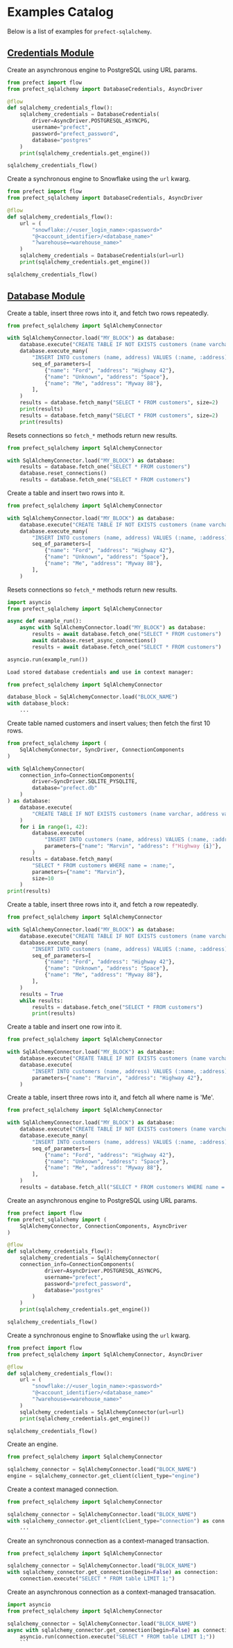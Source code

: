 # Examples Catalog

Below is a list of examples for  `prefect-sqlalchemy`.

## [Credentials Module](https://prefecthq.github.io/prefect-sqlalchemy/credentials/#prefect_sqlalchemy.credentials)

Create an asynchronous engine to PostgreSQL using URL params.

```python
from prefect import flow
from prefect_sqlalchemy import DatabaseCredentials, AsyncDriver

@flow
def sqlalchemy_credentials_flow():
    sqlalchemy_credentials = DatabaseCredentials(
        driver=AsyncDriver.POSTGRESQL_ASYNCPG,
        username="prefect",
        password="prefect_password",
        database="postgres"
    )
    print(sqlalchemy_credentials.get_engine())

sqlalchemy_credentials_flow()
```

Create a synchronous engine to Snowflake using the  `url`  kwarg.

```python
from prefect import flow
from prefect_sqlalchemy import DatabaseCredentials, AsyncDriver

@flow
def sqlalchemy_credentials_flow():
    url = (
        "snowflake://<user_login_name>:<password>"
        "@<account_identifier>/<database_name>"
        "?warehouse=<warehouse_name>"
    )
    sqlalchemy_credentials = DatabaseCredentials(url=url)
    print(sqlalchemy_credentials.get_engine())

sqlalchemy_credentials_flow()
```
## [Database Module](https://prefecthq.github.io/prefect-sqlalchemy/database/#prefect_sqlalchemy.database)

Create a table, insert three rows into it, and fetch two rows repeatedly.

```python
from prefect_sqlalchemy import SqlAlchemyConnector

with SqlAlchemyConnector.load("MY_BLOCK") as database:
    database.execute("CREATE TABLE IF NOT EXISTS customers (name varchar, address varchar);")
    database.execute_many(
        "INSERT INTO customers (name, address) VALUES (:name, :address);",
        seq_of_parameters=[
            {"name": "Ford", "address": "Highway 42"},
            {"name": "Unknown", "address": "Space"},
            {"name": "Me", "address": "Myway 88"},
        ],
    )
    results = database.fetch_many("SELECT * FROM customers", size=2)
    print(results)
    results = database.fetch_many("SELECT * FROM customers", size=2)
    print(results)
```
Resets connections so `fetch_*` methods return new results.

```python
from prefect_sqlalchemy import SqlAlchemyConnector

with SqlAlchemyConnector.load("MY_BLOCK") as database:
    results = database.fetch_one("SELECT * FROM customers")
    database.reset_connections()
    results = database.fetch_one("SELECT * FROM customers")
```
Create a table and insert two rows into it.

```python
from prefect_sqlalchemy import SqlAlchemyConnector

with SqlAlchemyConnector.load("MY_BLOCK") as database:
    database.execute("CREATE TABLE IF NOT EXISTS customers (name varchar, address varchar);")
    database.execute_many(
        "INSERT INTO customers (name, address) VALUES (:name, :address);",
        seq_of_parameters=[
            {"name": "Ford", "address": "Highway 42"},
            {"name": "Unknown", "address": "Space"},
            {"name": "Me", "address": "Myway 88"},
        ],
    )
```

Resets connections so `fetch_*` methods return new results.

```python
import asyncio
from prefect_sqlalchemy import SqlAlchemyConnector

async def example_run():
    async with SqlAlchemyConnector.load("MY_BLOCK") as database:
        results = await database.fetch_one("SELECT * FROM customers")
        await database.reset_async_connections()
        results = await database.fetch_one("SELECT * FROM customers")

asyncio.run(example_run())

Load stored database credentials and use in context manager:

from prefect_sqlalchemy import SqlAlchemyConnector

database_block = SqlAlchemyConnector.load("BLOCK_NAME")
with database_block:
    ...
```
Create table named customers and insert values; then fetch the first 10 rows.
```python
from prefect_sqlalchemy import (
    SqlAlchemyConnector, SyncDriver, ConnectionComponents
)

with SqlAlchemyConnector(
    connection_info=ConnectionComponents(
        driver=SyncDriver.SQLITE_PYSQLITE,
        database="prefect.db"
    )
) as database:
    database.execute(
        "CREATE TABLE IF NOT EXISTS customers (name varchar, address varchar);",
    )
    for i in range(1, 42):
        database.execute(
            "INSERT INTO customers (name, address) VALUES (:name, :address);",
            parameters={"name": "Marvin", "address": f"Highway {i}"},
        )
    results = database.fetch_many(
        "SELECT * FROM customers WHERE name = :name;",
        parameters={"name": "Marvin"},
        size=10
    )
print(results) 
```
Create a table, insert three rows into it, and fetch a row repeatedly.
```python
from prefect_sqlalchemy import SqlAlchemyConnector

with SqlAlchemyConnector.load("MY_BLOCK") as database:
    database.execute("CREATE TABLE IF NOT EXISTS customers (name varchar, address varchar);")
    database.execute_many(
        "INSERT INTO customers (name, address) VALUES (:name, :address);",
        seq_of_parameters=[
            {"name": "Ford", "address": "Highway 42"},
            {"name": "Unknown", "address": "Space"},
            {"name": "Me", "address": "Myway 88"},
        ],
    )
    results = True
    while results:
        results = database.fetch_one("SELECT * FROM customers")
        print(results) 
```

Create a table and insert one row into it.

```python
from prefect_sqlalchemy import SqlAlchemyConnector

with SqlAlchemyConnector.load("MY_BLOCK") as database:
    database.execute("CREATE TABLE IF NOT EXISTS customers (name varchar, address varchar);")
    database.execute(
        "INSERT INTO customers (name, address) VALUES (:name, :address);",
        parameters={"name": "Marvin", "address": "Highway 42"},
    ) 
```

Create a table, insert three rows into it, and fetch all where name is 'Me'.

```python
from prefect_sqlalchemy import SqlAlchemyConnector

with SqlAlchemyConnector.load("MY_BLOCK") as database:
    database.execute("CREATE TABLE IF NOT EXISTS customers (name varchar, address varchar);")
    database.execute_many(
        "INSERT INTO customers (name, address) VALUES (:name, :address);",
        seq_of_parameters=[
            {"name": "Ford", "address": "Highway 42"},
            {"name": "Unknown", "address": "Space"},
            {"name": "Me", "address": "Myway 88"},
        ],
    )
    results = database.fetch_all("SELECT * FROM customers WHERE name = :name", parameters={"name": "Me"})
```

Create an asynchronous engine to PostgreSQL using URL params.

```python
from prefect import flow
from prefect_sqlalchemy import (
    SqlAlchemyConnector, ConnectionComponents, AsyncDriver
)

@flow
def sqlalchemy_credentials_flow():
    sqlalchemy_credentials = SqlAlchemyConnector(
    connection_info=ConnectionComponents(
            driver=AsyncDriver.POSTGRESQL_ASYNCPG,
            username="prefect",
            password="prefect_password",
            database="postgres"
        )
    )
    print(sqlalchemy_credentials.get_engine())

sqlalchemy_credentials_flow() 
```
Create a synchronous engine to Snowflake using the  `url`  kwarg.

```python
from prefect import flow
from prefect_sqlalchemy import SqlAlchemyConnector, AsyncDriver

@flow
def sqlalchemy_credentials_flow():
    url = (
        "snowflake://<user_login_name>:<password>"
        "@<account_identifier>/<database_name>"
        "?warehouse=<warehouse_name>"
    )
    sqlalchemy_credentials = SqlAlchemyConnector(url=url)
    print(sqlalchemy_credentials.get_engine())

sqlalchemy_credentials_flow()
```

Create an engine.

```python
from prefect_sqlalchemy import SqlalchemyConnector

sqlalchemy_connector = SqlAlchemyConnector.load("BLOCK_NAME")
engine = sqlalchemy_connector.get_client(client_type="engine")
```
Create a context managed connection.

```python
from prefect_sqlalchemy import SqlalchemyConnector

sqlalchemy_connector = SqlAlchemyConnector.load("BLOCK_NAME")
with sqlalchemy_connector.get_client(client_type="connection") as conn:
    ...
```
Create an synchronous connection as a context-managed transaction.

```python
from prefect_sqlalchemy import SqlAlchemyConnector

sqlalchemy_connector = SqlAlchemyConnector.load("BLOCK_NAME")
with sqlalchemy_connector.get_connection(begin=False) as connection:
    connection.execute("SELECT * FROM table LIMIT 1;")
```

Create an asynchronous connection as a context-managed transacation.

```python
import asyncio
from prefect_sqlalchemy import SqlAlchemyConnector

sqlalchemy_connector = SqlAlchemyConnector.load("BLOCK_NAME")
async with sqlalchemy_connector.get_connection(begin=False) as connection:
    asyncio.run(connection.execute("SELECT * FROM table LIMIT 1;"))
    ```